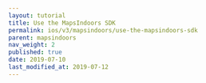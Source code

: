 ```yaml
---
layout: tutorial
title: Use the MapsIndoors SDK
permalink: ios/v3/mapsindoors/use-the-mapsindoors-sdk
parent: mapsindoors
nav_weight: 2
published: true
date: 2019-07-10
last_modified_at: 2019-07-12
---
```

